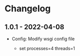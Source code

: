 # Changelog

## 1.0.1 - 2022-04-08

* Config: Modify wsgi config file

  - set processes=4 threads=1

